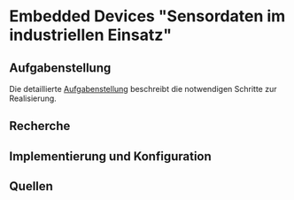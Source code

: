 # Embedded Devices "Sensordaten im industriellen Einsatz"

## Aufgabenstellung
Die detaillierte [Aufgabenstellung](TASK.md) beschreibt die notwendigen Schritte zur Realisierung.

## Recherche

## Implementierung und Konfiguration

## Quellen
